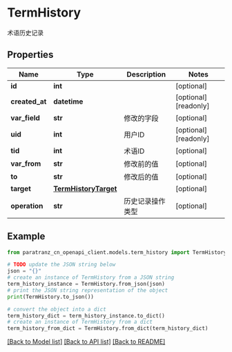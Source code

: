 # TermHistory

术语历史记录

## Properties

Name | Type | Description | Notes
------------ | ------------- | ------------- | -------------
**id** | **int** |  | [optional] 
**created_at** | **datetime** |  | [optional] [readonly] 
**var_field** | **str** | 修改的字段 | [optional] 
**uid** | **int** | 用户ID | [optional] [readonly] 
**tid** | **int** | 术语ID | [optional] 
**var_from** | **str** | 修改前的值 | [optional] 
**to** | **str** | 修改后的值 | [optional] 
**target** | [**TermHistoryTarget**](TermHistoryTarget.md) |  | [optional] 
**operation** | **str** | 历史记录操作类型 | [optional] 

## Example

```python
from paratranz_cn_openapi_client.models.term_history import TermHistory

# TODO update the JSON string below
json = "{}"
# create an instance of TermHistory from a JSON string
term_history_instance = TermHistory.from_json(json)
# print the JSON string representation of the object
print(TermHistory.to_json())

# convert the object into a dict
term_history_dict = term_history_instance.to_dict()
# create an instance of TermHistory from a dict
term_history_from_dict = TermHistory.from_dict(term_history_dict)
```
[[Back to Model list]](../README.md#documentation-for-models) [[Back to API list]](../README.md#documentation-for-api-endpoints) [[Back to README]](../README.md)


